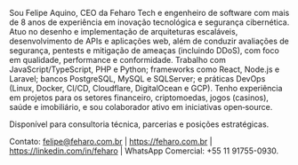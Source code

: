 Sou Felipe Aquino, CEO da Feharo Tech e engenheiro de software com mais de 8 anos de experiência em inovação tecnológica e segurança cibernética. Atuo no desenho e implementação de arquiteturas escaláveis, desenvolvimento de APIs e aplicações web, além de conduzir avaliações de segurança, pentests e mitigação de ameaças (incluindo DDoS), com foco em qualidade, performance e conformidade. Trabalho com JavaScript/TypeScript, PHP e Python; frameworks como React, Node.js e Laravel; bancos PostgreSQL, MySQL e SQLServer; e práticas DevOps (Linux, Docker, CI/CD, Cloudflare, DigitalOcean e GCP). Tenho experiência em projetos para os setores financeiro, criptomoedas, jogos (casinos), saúde e imobiliário, e sou colaborador ativo em iniciativas open‑source.

Disponível para consultoria técnica, parcerias e posições estratégicas.

Contato: felipe@feharo.com.br | https://feharo.com.br | https://linkedin.com/in/feharo | WhatsApp Comercial: +55 11 91755-0930.
